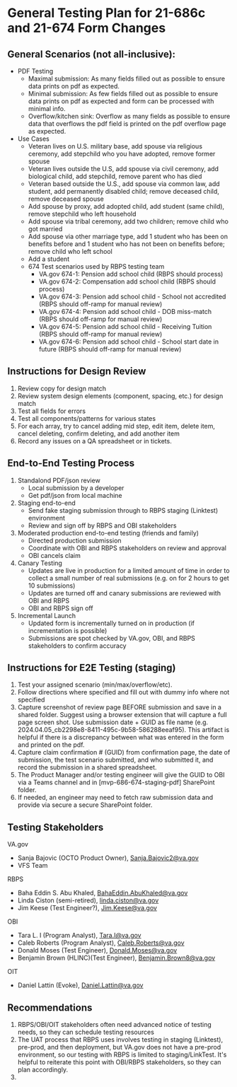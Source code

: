 # General Testing Plan for 21-686c and 21-674 Form Changes

## General Scenarios (not all-inclusive):
- PDF Testing
   - Maximal submission: As many fields filled out as possible to ensure data prints on pdf as expected.
   - Minimal submission: As few fields filled out as possible to ensure data prints on pdf as expected and form can be processed with minimal info.
   - Overflow/kitchen sink: Overflow as many fields as possible to ensure data that overflows the pdf field is printed on the pdf overflow page as expected.
 - Use Cases
    - Veteran lives on U.S. military base, add spouse via religious ceremony, add stepchild who you have adopted, remove former spouse
    - Veteran lives outside the U.S, add spouse via civil ceremony, add biological child, add stepchild, remove parent who has died
    - Veteran based outside the U.S., add spouse via common law, add student, add permanently disabled child; remove deceased child, remove deceased spouse
    - Add spouse by proxy, add adopted child, add student (same child), remove stepchild who left household
    - Add spouse via tribal ceremony, add two children; remove child who got married
    - Add spouse via other marriage type, add 1 student who has been on benefits before and 1 student who has not been on benefits before; remove child who left school
    - Add a student
   - 674 Test scenarios used by RBPS testing team
      - VA.gov 674-1: Pension add school child (RBPS should process)
      - VA.gov 674-2: Compensation add school child (RBPS should process)
      - VA.gov 674-3: Pension add school child - School not accredited (RBPS should off-ramp for manual review)
      - VA.gov 674-4: Pension add school child - DOB miss-match (RBPS should off-ramp for manual review)
      - VA.gov 674-5: Pension add school child - Receiving Tuition (RBPS should off-ramp for manual review)
      - VA.gov 674-6: Pension add school child - School start date in future (RBPS should off-ramp for manual review) 

## Instructions for Design Review
1.	Review copy for design match
2.	Review system design elements (component, spacing, etc.) for design match
3.	Test all fields for errors
4.	Test all components/patterns for various states
5.	For each array, try to cancel adding mid step, edit item, delete item, cancel deleting, confirm deleting, and add another item
6. Record any issues on a QA spreadsheet or in tickets.

## End-to-End Testing Process
1. Standalond PDF/json review
   - Local submission by a developer
   - Get pdf/json from local machine
2. Staging end-to-end
   - Send fake staging submission through to RBPS staging (Linktest) environment
   - Review and sign off by RBPS and OBI stakeholders
3. Moderated production end-to-end testing (friends and family)
   - Directed production submission
   - Coordinate with OBI and RBPS stakeholders on review and approval
   - OBI cancels claim
4. Canary Testing
   - Updates are live in production for a limited amount of time in order to collect a small number of real submissions (e.g. on for 2 hours to get 10 submissions)
   - Updates are turned off and canary submissions are reviewed with OBI and RBPS
   - OBI and RBPS sign off
5. Incremental Launch
   - Updated form is incrementally turned on in production (if incrementation is possible)
   - Submissions are spot checked by VA.gov, OBI, and RBPS stakeholders to confirm accuracy

## Instructions for E2E Testing (staging)
1. Test your assigned scenario (min/max/overflow/etc).
2. Follow directions where specified and fill out with dummy info where not specified
3. Capture screenshot of review page BEFORE submission and save in a shared folder. Suggest using a browser extension that will capture a full page screen shot. Use submission date + GUID as file name (e.g. 2024.04.05_cb2298e8-8411-495c-9b58-586288eeaf95). This artifact is helpful if there is a discrepancy between what was entered in the form and printed on the pdf.
4. Capture claim confirmation # (GUID) from confirmation page, the date of submission, the test scenario submitted, and who submitted it, and record the submission in a shared spreadsheet.
5. The Product Manager and/or testing engineer will give the GUID to OBI via a Teams channel and in [mvp-686-674-staging-pdf] SharePoint folder.
6. If needed, an engineer may need to fetch raw submission data and provide via secure a secure SharePoint folder.

## Testing Stakeholders
VA.gov
- Sanja Bajovic (OCTO Product Owner), Sanja.Bajovic2@va.gov
- VFS Team

RBPS
- Baha Eddin S. Abu Khaled, BahaEddin.AbuKhaled@va.gov
- Linda Ciston (semi-retired), linda.ciston@va.gov
- Jim Keese (Test Engineer?), Jim.Keese@va.gov

OBI
- Tara L. I (Program Analyst), Tara.I@va.gov
- Caleb Roberts (Program Analyst), Caleb.Roberts@va.gov
- Donald Moses (Test Engineer), Donald.Moses@va.gov
- Benjamin Brown (HLINC)(Test Engineer), Benjamin.Brown8@va.gov

OIT
- Daniel Lattin (Evoke), Daniel.Lattin@va.gov

## Recommendations
1. RBPS/OBI/OIT stakeholders often need advanced notice of testing needs, so they can schedule testing resources
2. The UAT process that RBPS uses involves testing in staging (Linktest), pre-prod, and then deployment, but VA.gov does not have a pre-prod environment, so our testing with RBPS is limited to staging/LinkTest. It's helpful to reiterate this point with OBI/RBPS stakeholders, so they can plan accordingly.
3. 
